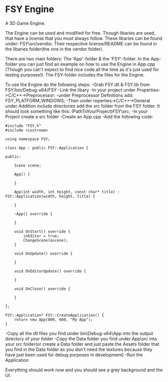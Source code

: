 # FSY Engine
 A 3D Game Engine.

The Engine can be used and modified for free.
Though libaries are used, that have a license that you must always follow.
These libaries can be found under: FSY\src\vendor. Their respective license/README
can be found in the libaries folder(the one in the vendor folder).

There are two main folders: The 'App'-folder & the 'FSY'-folder.
In the App-folder you can just find an example on how to use the Engine in App.cpp
(Though you can't expect to find nice code all the time as it's just used for testing
purposes!).
The FSY-folder includes the files for the Engine.

To use the Engine do the following steps:
-Grab FSY.dll & FSY.lib from FSY/bin/Debug-x64/FSY
-Link the libary
-In your project under Properties->C/C++->Preprocessor:
	-under Preprocessor Definitions add: FSY_PLATFORM_WINDOWS;
-Then under roperties->C/C++->General under Addition include directories
 add the src folder from the FSY folder. It should
 look something like this: (PathToYourProject)FSY\src;
-In your Project create a src folder
-Create an App.cpp
-Add the following code:

	#include "FSY.h"
	#include <iostream>

	using namespace FSY;

	class App : public FSY::Application {

	public:

		Scene scene;

		App() {

		}

		App(int width, int height, const char* title) : FSY::Application(width, height, title) {
		
		}

		~App() override {

		}

		void OnStart() override {
			inEditor = true;
			ChangeScene(&scene);
		}

		void OnUpdate() override {
			
		}

		void OnEditorUpdate() override {
		
		}

		void OnClose() override {
		
		}
	
	};

	FSY::Application* FSY::CreateApplication() {
		return new App(800, 600, "My App");
	}

-Copy all the dll files you find under bin\Debug-x64\App
 into the output directory of your folder
-Copy the Data folder you find under App\src into
 your src folder(or create a Data folder and just
 paste the Assets folder that you find in the Data
 folder as you don't need the textures because
 they have just been used for debug purposes in
 development)
-Run the Application

Everything should work now and you should see a grey
background and the UI.